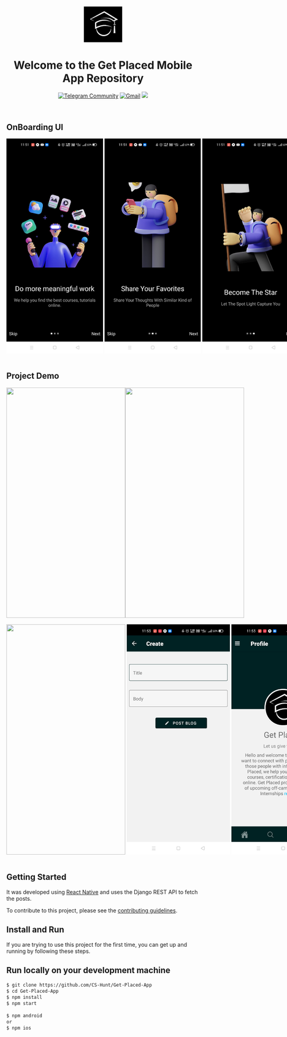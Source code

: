 
#
<div align="center">
<img src="https://github.com/CS-Hunt/Get-Placed/blob/master/app/static/app/images/logo.jpeg" width="20%">
<b>
</b>
<h1>Welcome to the Get Placed Mobile App Repository</h1>

<a href="https://t.me/joinchat/YKR5_lOCNppiZjNl">![Telegram Community](https://img.shields.io/badge/Telegram-2CA5E0?style=for-the-badge&logo=telegram&logoColor=white)</a>
<a href="mailto:info.cshunt@gmail.com">![Gmail](https://img.shields.io/badge/Gmail-D14836?style=for-the-badge&logo=gmail&logoColor=white)</a>
<a href="https://open.vscode.dev/CS-Hunt/Get-Placed-App.git"><img src="https://open.vscode.dev/badges/open-in-vscode.svg" height="25px"></a>

</div>

<br/>

## OnBoarding UI

<div style="display:flex">
<img src="https://github.com/CS-Hunt/Get-Placed-App/blob/master/github-asset/OnBoarding1.jpg" width="275" height="560" /> &nbsp;
<img src="https://github.com/CS-Hunt/Get-Placed-App/blob/master/github-asset/OnBoarding2.jpg" width="275" height="560" /> &nbsp;
<img src="https://github.com/CS-Hunt/Get-Placed-App/blob/master/github-asset/OnBoarding3.jpg" width="275" height="560" />
</div>
</br>

## Project Demo

<div style="display:flex">
  <img align="left" src="https://github.com/CS-Hunt/Get-Placed-App/blob/master/github-asset/Resources.gif" width="310" height="600" /> 
  <img align="right" src="https://github.com/CS-Hunt/Get-Placed-App/blob/master/github-asset/Jobs.gif" width="310" height="600" /> &nbsp;  
</div>
</br>

<div style="display:flex">
  <img src="https://github.com/CS-Hunt/Get-Placed-App/blob/master/github-asset/Blogs.gif" width="310" height="600" /> &nbsp;
  <img src="https://github.com/CS-Hunt/Get-Placed-App/blob/master/github-asset/Create.jpg" width="310" height="600" /> &nbsp;
  <img src="https://github.com/CS-Hunt/Get-Placed-App/blob/master/github-asset/Profile.jpg" width="310" height="600" /> 
</div>
</br>


## Getting Started

It was developed using [React Native](https://facebook.github.io/react-native/) and uses the Django REST API to fetch the posts.

To contribute to this project, please see the [contributing guidelines](https://github.com/CS-Hunt/Get-Placed-App/blob/master/Contributing.md).


## Install and Run

If you are trying to use this project for the first time, you can get up and running by following these steps.

## Run locally on your development machine

```
$ git clone https://github.com/CS-Hunt/Get-Placed-App
$ cd Get-Placed-App
$ npm install
$ npm start

$ npm android
or
$ npm ios
```

